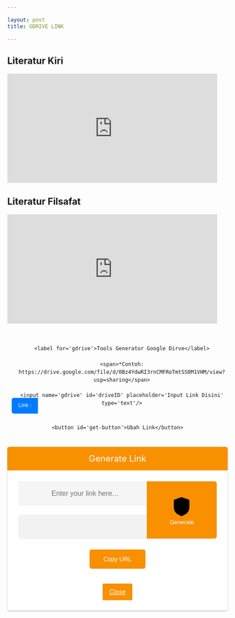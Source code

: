 ```yaml
---

layout: post 
title: GDRIVE LINK

---
```

<h2>Literatur Kiri</h2>
<iframe src="https://drive.google.com/embeddedfolderview?id=1XKmQiaTpiqQ45Ur-2BLQNEh9GoGUHdFV#list" width="480" height="250" frameborder="0"></iframe>
<h2>Literatur Filsafat</h2>
<iframe src="https://drive.google.com/embeddedfolderview?id=11z7rEKCGGmcHbqw2Zv-VlpHrhEnsH5_U#list" width="480" height="250" frameborder="0"></iframe>
<style>

  /* CSS Safelink ubah warna cari kode #f89000 */

.wcSafeShow{position:relative;width:35px;height:35px;display:flex;margin:auto} /* atur margin untuk mengubah posisi icon */

.safeWrap{position:fixed;top:0;left:0;bottom:0;right:0;background:rgba(0,0,0,.5);z-index:999999;-webkit-backdrop-filter:blur(6px);backdrop-filter:blur(6px)}.panel-primary{background:#fff;text-align:center;display:block;overflow:hidden;width:100%;max-width:100%;padding:0 0 25px 0;border-radius:5px;box-shadow:0 1px 3px rgba(0,0,0,0.12),0 1px 2px rgba(0,0,0,0.24)}.panel-body{position:relative;margin:0 25px}.panel-heading h2{background:#f89000;color:#fff;margin:0 auto 25px auto;font-weight:400;padding:15px;font-size:20px}.panel-body input{height:56px;background:rgba(0,0,0,0.04);width:100%;padding:15px;border-radius:5px;border:1px solid transparent;font-size:16px;color:#000;outline:none;text-indent:60px;transition:all .3s}.panel-body input:focus{background:#fff;color:#000;border-color:#f89000;outline:none;box-shadow:0 0 5px rgba(0,0,0,0.1)}.panel-body .input-group-btn{position:absolute;top:0;right:0}.panel-body button{border-radius:0 5px 5px 0;background:#f89000;color:#fff;border:0;padding:17px 52px;font-weight:500;outline:none;transition:all .3s}.panel-body button:hover,.panel-body button:focus{background:#f89000;outline:none}#generatelink{margin:20px auto 0 auto}#generatelink button{background:#f89000;border-radius:5px;font-size:14px;padding:14px 32px}#generatelink button:hover,#generatelink button:focus{background:#f89000;border-radius:5px;font-size:14px}#generatelink input{background:rgba(0,0,0,0.05);text-indent:0}#generatelink input:hover,#generatelink input:focus{background:#f89000;border-color:transparent;box-shadow:none}#generateloading{margin:20px auto 0 auto;font-size:20px;color:#f89000;font-weight:normal}

.panel-body:before{content:'\279C';background:rgba(0,0,0,0.05);position:absolute;left:0;top:0;color:#888;padding:17px 20px;border-radius:5px 0 0 5px;border-right:1px solid transparent;transition:all .6s}.panel-body:focus-within:before{content:'\279C';background:#f89000;color:#fff}.bt-success{display:inline-flex;align-items:center;margin:15px 15px;padding:10px 20px;outline:0;border:0;border-radius:2px;color:#fefefe;background-color:#f89000;font-size:14px;white-space:nowrap;overflow:hidden;max-width:100%;line-height:2em}.bt-success:hover{color:#f89000;background-color:transparent;border:1px solid #f89000}.hidden,.bt-success.hidden{display:none}.wcSafeClose{display:inline-flex;align-items:center;margin:15px auto -15px;padding:5px 15px;outline:0;border:0;border-radius:2px;color:#fefefe;background-color:#f89000;font-size:14px;white-space:nowrap;overflow:hidden;max-width:100%;line-height:2em}.copytoclipboard{margin:10px auto 5px}

#timer{margin:0 auto 20px auto;width:80px;text-align:center}.pietimer{position:relative;font-size:200px;width:1em;height:1em}.pietimer > .percent{position:absolute;top:25px;left:12px;width:3.33em;font-size:18px;text-align:center;display:none}.pietimer > .slice{position:absolute;width:1em;height:1em;clip:rect(0px,1em,1em,0.5em)}.pietimer >.slice.gt50{clip:rect(auto,auto,auto,auto)}.pietimer > .slice > .pie{border:0.06em solid #c0c0c0;position:absolute;width:1em;height:1em;clip:rect(0em,0.5em,1em,0em);border-radius:0.5em}.pietimer > .slice > .pie.fill{-moz-transform:rotate(180deg)!important;-webkit-transform:rotate(180deg)!important;-o-transform:rotate(180deg)!important;transform:rotate(180deg)!important}.pietimer.fill > .percent{display:none}.pietimer.fill > .slice > .pie{border:transparent;background-color:#c0c0c0;width:1em;height:1em}

.wcSafeShow svg{fill:none!important;stroke:#48525c;stroke-linecap:round;stroke-linejoin:round;stroke-width:1;width:22px;height:22px}

#generateloading svg{width:22px;height:22px;fill:#f89000}

.btn-primary svg,.darkMode .btn-primary svg{fill:none;stroke:#fff;stroke-width:1.5;width:22px;height:22px;vertical-align:-5px;margin-right:10px}

@media screen and (max-width:768px){.panel-body .input-group-btn{display:block;position:relative;overflow:hidden;margin:20px auto 0 auto}.panel-body button{border-radius:5px;width:100%}}

@media screen and (max-width:480px){.panel-primary{margin-top:30%}}

  

/* CSS darkmode sesuaikan classnya jika berbeda atau hapus bagian ini */

.darkMode .panel-primary{background:#2d2d30;color:#fefefe}

.darkMode .panel-body input,.darkMode .panel-body input:focus{background:#2d2d30;color:#fefefe}

.darkMode .wcSafeClose{color:#fefefe}

  </style>
<div class='generator-gdrive'>

  <div class='form-gdrive input'>

    <label for='gdrive'>Tools Generator Google Dirve</label>

    <span>*Contoh: https://drive.google.com/file/d/0Bz4YdwRI3rnCMFRoTmtSS0M1VHM/view?usp=sharing</span>

    <input name='gdrive' id='driveID' placeholder='Input Link Disini' type='text'/>

  </div>

  <div class='tombol-get'>

    <button id='get-button'>Ubah Link</button>

  </div>

  <div class='form-gdrive output'>

    <label for='gdrive'>Result</label>

    <input name='gdrive' id='output' placeholder='Input Link Disini' type='text' readonly='readonly'/>

  </div>

  <div class='tombol-copy-reset'>

    <div id='text-keterangan'></div>

    <button id='copy'>Copy Link</button>

    <button id='download'>Download</button>

    <button id='reset'>Reset</button>
    
    <button id='copyandreset'>Copy and Reset</button>

  </div>

</div>

<div class='panel-primary'>

<div class='panel-heading'>

<h2>Generate Link</h2>

</div>

<div class='panel-body'>

<input autocomplete='off' id='generateurl' oninvalid='this.setCustomValidity(&apos;Please Enter valid link&apos;)' placeholder='Enter your link here...' required='required' type='url'/>

<span class='input-group-btn'>

<button class='btn-primary' id='btngenerate' oninvalid='this.setCustomValidity(&apos;Please Enter valid link&apos;)' required='required' type='button'>

<svg viewBox='0 0 24 24' xmlns='http://www.w3.org/2000/svg'><path d='M18.865 5.1238C19.302 5.2768 19.594 5.6888 19.594 6.1518V12.9248C19.594 14.8178 18.906 16.6248 17.691 18.0248C17.08 18.7298 16.307 19.2788 15.486 19.7228L11.928 21.6448L8.364 19.7218C7.542 19.2778 6.768 18.7298 6.156 18.0238C4.94 16.6238 4.25 14.8158 4.25 12.9208V6.1518C4.25 5.6888 4.542 5.2768 4.979 5.1238L11.561 2.8108C11.795 2.7288 12.05 2.7288 12.283 2.8108L18.865 5.1238Z'/><path class='svg-c' d='M9.32251 11.9177L11.2145 13.8107L15.1125 9.91269'/></svg>Generate</button></span>

<div class='hidden' id='generateloading'>

<svg viewBox='0 0 50 50' x='0px' y='0px'><path d='M25.251,6.461c-10.318,0-18.683,8.365-18.683,18.683h4.068c0-8.071,6.543-14.615,14.615-14.615V6.461z'><animateTransform attributeName='transform' attributeType='xml' dur='0.6s' from='0 25 25' repeatCount='indefinite' to='360 25 25' type='rotate'/></path></svg></div>

<div class='' id='generatelink'>

<input id='resulturl' onclick='this.focus();this.select()' readonly='readonly' type='text'/>

<button class='copytoclipboard' data-clipboard-action='copy' data-clipboard-target='#resulturl' id='copytoclipboard'>Copy URL</button></div></div>

<a class='wcSafeClose' href='javascript:void'>Close</a>

</div>
<script>

//<![CDATA[

/* Pengaturan safeLink */

var setTimer = 10; //waktu detik

var setColor = '#f89000'; //warna loading timer

var setText = 'Harap Tunggu...'; //pesan pada tombol

var setCopyUrl = 'Salin URL'; // generator salin

var setCopied = 'URL Tersalin'; //generator tersalin

// global script version 1.1 open source code
//safelink blogger di bagikan gratis oleh https://blog.choipanwendy.com versi 1.1
$(".wcSafeShow").click(function(){$(".safeWrap").fadeIn()}),$(".wcSafeClose").click(function(){$(".safeWrap").fadeOut(),$("#generatelink").addClass("hidden"),$("#generateurl").val("")});$(document).ready(function(){$("#btngenerate").on("click",function(){var e=$("#generateurl").val(),r=$("#generatelink"),a=$("#generateloading"),n=$("#resulturl");if(""==e)return $("#generateurl").focus(),!1;$("#copytoclipboard").html(setCopyUrl),a.removeClass("hidden"),r.addClass("hidden"),$.ajax({url:"https://link.sophiainstitute.id/feeds/posts/summary/-/Pendidikan?alt=json-in-script",type:"get",dataType:"jsonp",success:function(t){var o="",l=t.feed.entry,s=new Array;if(void 0!==l){for(var i=0;i<l.length;i++){for(var d=0;d<l[i].link.length;d++)if("alternate"==l[i].link[d].rel){o=l[i].link[d].href;break}s[i]=o;var c=Math.random()*s.length;c=parseInt(c)}resultgenerate=s[c]+"#?o="+aesCrypto.encrypt(convertstr(e),convertstr("root")),a.addClass("hidden"),r.removeClass("hidden"),n.val(resultgenerate)}else n.val("No result!")},error:function(){n.val("Error loading feed!")}})}),new ClipboardJS(".copytoclipboard").on("success",function(e){$("#copytoclipboard").html(setCopied)})}); function convertstr(t){return t.replace(/^\s+/,"").replace(/\s+$/,"")}!function(t){var e={init:function(e){var r={timer:null,timerSeconds:10,callback:function(){},timerCurrent:0,showPercentage:!1,fill:!1,color:"#CCC"};return r=t.extend(r,e),this.each(function(){var e=t(this);e.data("pietimer")||(e.addClass("pietimer"),e.css({fontSize:e.width()}),e.data("pietimer",r),r.showPercentage&&e.find(".percent").show(),r.fill&&e.addClass("fill"),e.pietimer("start"))})},stopWatch:function(){var e=t(this).data("pietimer");if(e){var r=(e.timerFinish-(new Date).getTime())/1e3;if(r<=0)clearInterval(e.timer),t(this).pietimer("drawTimer",100),e.callback();else{var n=100-r/e.timerSeconds*100;t(this).pietimer("drawTimer",n)}}},drawTimer:function(e){$this=t(this);var r=$this.data("pietimer");if(r){$this.html('<div class="percent"></div><div class="slice'+(e>50?' gt50"':'"')+'><div class="pie"></div>'+(e>50?'<div class="pie fill"></div>':"")+"</div>");var n=3.6*e;$this.find(".slice .pie").css({"-moz-transform":"rotate("+n+"deg)","-webkit-transform":"rotate("+n+"deg)","-o-transform":"rotate("+n+"deg)",transform:"rotate("+n+"deg)"}),$this.find(".percent").html(Math.round(e)+"%"),r.showPercentage&&$this.find(".percent").show(),$this.hasClass("fill")?$this.find(".slice .pie").css({backgroundColor:r.color}):$this.find(".slice .pie").css({borderColor:r.color})}},start:function(){var e=t(this).data("pietimer");e&&(e.timerFinish=(new Date).getTime()+1e3*e.timerSeconds,t(this).pietimer("drawTimer",0),e.timer=setInterval("$this.pietimer('stopWatch')",50))},reset:function(){var e=t(this).data("pietimer");e&&(clearInterval(e.timer),t(this).pietimer("drawTimer",0))}};t.fn.pietimer=function(r){return e[r]?e[r].apply(this,Array.prototype.slice.call(arguments,1)):"object"!=typeof r&&r?void t.error("Method "+r+" does not exist on jQuery.pietimer"):e.init.apply(this,arguments)}}(jQuery),function(t,e){"object"==typeof exports&&"object"==typeof module?module.exports=e():"function"==typeof define&&define.amd?define([],e):"object"==typeof exports?exports.ClipboardJS=e():t.ClipboardJS=e()}(this,function(){return function(t){var e={};function r(n){if(e[n])return e[n].exports;var i=e[n]={i:n,l:!1,exports:{}};return t[n].call(i.exports,i,i.exports,r),i.l=!0,i.exports}return r.m=t,r.c=e,r.d=function(t,e,n){r.o(t,e)||Object.defineProperty(t,e,{enumerable:!0,get:n})},r.r=function(t){"undefined"!=typeof Symbol&&Symbol.toStringTag&&Object.defineProperty(t,Symbol.toStringTag,{value:"Module"}),Object.defineProperty(t,"__esModule",{value:!0})},r.t=function(t,e){if(1&e&&(t=r(t)),8&e)return t;if(4&e&&"object"==typeof t&&t&&t.__esModule)return t;var n=Object.create(null);if(r.r(n),Object.defineProperty(n,"default",{enumerable:!0,value:t}),2&e&&"string"!=typeof t)for(var i in t)r.d(n,i,function(e){return t[e]}.bind(null,i));return n},r.n=function(t){var e=t&&t.__esModule?function(){return t.default}:function(){return t};return r.d(e,"a",e),e},r.o=function(t,e){return Object.prototype.hasOwnProperty.call(t,e)},r.p="",r(r.s=0)}([function(t,e,r){"use strict";var n="function"==typeof Symbol&&"symbol"==typeof Symbol.iterator?function(t){return typeof t}:function(t){return t&&"function"==typeof Symbol&&t.constructor===Symbol&&t!==Symbol.prototype?"symbol":typeof t},i=function(){function t(t,e){for(var r=0;r<e.length;r++){var n=e[r];n.enumerable=n.enumerable||!1,n.configurable=!0,"value"in n&&(n.writable=!0),Object.defineProperty(t,n.key,n)}}return function(e,r,n){return r&&t(e.prototype,r),n&&t(e,n),e}}(),o=s(r(1)),a=s(r(3)),c=s(r(4));function s(t){return t&&t.__esModule?t:{default:t}}var l=function(t){function e(t,r){!function(t,r){if(!(t instanceof e))throw new TypeError("Cannot call a class as a function")}(this);var n=function(t,e){if(!t)throw new ReferenceError("this hasn't been initialised - super() hasn't been called");return!e||"object"!=typeof e&&"function"!=typeof e?t:e}(this,(e.__proto__||Object.getPrototypeOf(e)).call(this));return n.resolveOptions(r),n.listenClick(t),n}return function(t,e){if("function"!=typeof e&&null!==e)throw new TypeError("Super expression must either be null or a function, not "+typeof e);t.prototype=Object.create(e&&e.prototype,{constructor:{value:t,enumerable:!1,writable:!0,configurable:!0}}),e&&(Object.setPrototypeOf?Object.setPrototypeOf(t,e):t.__proto__=e)}(e,a.default),i(e,[{key:"resolveOptions",value:function(){var t=0<arguments.length&&void 0!==arguments[0]?arguments[0]:{};this.action="function"==typeof t.action?t.action:this.defaultAction,this.target="function"==typeof t.target?t.target:this.defaultTarget,this.text="function"==typeof t.text?t.text:this.defaultText,this.container="object"===n(t.container)?t.container:document.body}},{key:"listenClick",value:function(t){var e=this;this.listener=(0,c.default)(t,"click",function(t){return e.onClick(t)})}},{key:"onClick",value:function(t){var e=t.delegateTarget||t.currentTarget;this.clipboardAction&&(this.clipboardAction=null),this.clipboardAction=new o.default({action:this.action(e),target:this.target(e),text:this.text(e),container:this.container,trigger:e,emitter:this})}},{key:"defaultAction",value:function(t){return u("action",t)}},{key:"defaultTarget",value:function(t){var e=u("target",t);if(e)return document.querySelector(e)}},{key:"defaultText",value:function(t){return u("text",t)}},{key:"destroy",value:function(){this.listener.destroy(),this.clipboardAction&&(this.clipboardAction.destroy(),this.clipboardAction=null)}}],[{key:"isSupported",value:function(){var t=0<arguments.length&&void 0!==arguments[0]?arguments[0]:["copy","cut"],e="string"==typeof t?[t]:t,r=!!document.queryCommandSupported;return e.forEach(function(t){r=r&&!!document.queryCommandSupported(t)}),r}}]),e}();function u(t,e){var r="data-clipboard-"+t;if(e.hasAttribute(r))return e.getAttribute(r)}t.exports=l},function(t,e,r){"use strict";var n,i="function"==typeof Symbol&&"symbol"==typeof Symbol.iterator?function(t){return typeof t}:function(t){return t&&"function"==typeof Symbol&&t.constructor===Symbol&&t!==Symbol.prototype?"symbol":typeof t},o=function(){function t(t,e){for(var r=0;r<e.length;r++){var n=e[r];n.enumerable=n.enumerable||!1,n.configurable=!0,"value"in n&&(n.writable=!0),Object.defineProperty(t,n.key,n)}}return function(e,r,n){return r&&t(e.prototype,r),n&&t(e,n),e}}(),a=(n=r(2))&&n.__esModule?n:{default:n},c=function(){function t(e){!function(t,e){if(!(t instanceof e))throw new TypeError("Cannot call a class as a function")}(this,t),this.resolveOptions(e),this.initSelection()}return o(t,[{key:"resolveOptions",value:function(){var t=0<arguments.length&&void 0!==arguments[0]?arguments[0]:{};this.action=t.action,this.container=t.container,this.emitter=t.emitter,this.target=t.target,this.text=t.text,this.trigger=t.trigger,this.selectedText=""}},{key:"initSelection",value:function(){this.text?this.selectFake():this.target&&this.selectTarget()}},{key:"selectFake",value:function(){var t=this,e="rtl"==document.documentElement.getAttribute("dir");this.removeFake(),this.fakeHandlerCallback=function(){return t.removeFake()},this.fakeHandler=this.container.addEventListener("click",this.fakeHandlerCallback)||!0,this.fakeElem=document.createElement("textarea"),this.fakeElem.style.fontSize="12pt",this.fakeElem.style.border="0",this.fakeElem.style.padding="0",this.fakeElem.style.margin="0",this.fakeElem.style.position="absolute",this.fakeElem.style[e?"right":"left"]="-9999px";var r=window.pageYOffset||document.documentElement.scrollTop;this.fakeElem.style.top=r+"px",this.fakeElem.setAttribute("readonly",""),this.fakeElem.value=this.text,this.container.appendChild(this.fakeElem),this.selectedText=(0,a.default)(this.fakeElem),this.copyText()}},{key:"removeFake",value:function(){this.fakeHandler&&(this.container.removeEventListener("click",this.fakeHandlerCallback),this.fakeHandler=null,this.fakeHandlerCallback=null),this.fakeElem&&(this.container.removeChild(this.fakeElem),this.fakeElem=null)}},{key:"selectTarget",value:function(){this.selectedText=(0,a.default)(this.target),this.copyText()}},{key:"copyText",value:function(){var t=void 0;try{t=document.execCommand(this.action)}catch(e){t=!1}this.handleResult(t)}},{key:"handleResult",value:function(t){this.emitter.emit(t?"success":"error",{action:this.action,text:this.selectedText,trigger:this.trigger,clearSelection:this.clearSelection.bind(this)})}},{key:"clearSelection",value:function(){this.trigger&&this.trigger.focus(),window.getSelection().removeAllRanges()}},{key:"destroy",value:function(){this.removeFake()}},{key:"action",set:function(){var t=0<arguments.length&&void 0!==arguments[0]?arguments[0]:"copy";if(this._action=t,"copy"!==this._action&&"cut"!==this._action)throw new Error('Invalid "action" value, use either "copy" or "cut"')},get:function(){return this._action}},{key:"target",set:function(t){if(void 0!==t){if(!t||"object"!==(void 0===t?"undefined":i(t))||1!==t.nodeType)throw new Error('Invalid "target" value, use a valid Element');if("copy"===this.action&&t.hasAttribute("disabled"))throw new Error('Invalid "target" attribute. Please use "readonly" instead of "disabled" attribute');if("cut"===this.action&&(t.hasAttribute("readonly")||t.hasAttribute("disabled")))throw new Error('Invalid "target" attribute. You can\'t cut text from elements with "readonly" or "disabled" attributes');this._target=t}},get:function(){return this._target}}]),t}();t.exports=c},function(t,e){t.exports=function(t){var e;if("SELECT"===t.nodeName)t.focus(),e=t.value;else if("INPUT"===t.nodeName||"TEXTAREA"===t.nodeName){var r=t.hasAttribute("readonly");r||t.setAttribute("readonly",""),t.select(),t.setSelectionRange(0,t.value.length),r||t.removeAttribute("readonly"),e=t.value}else{t.hasAttribute("contenteditable")&&t.focus();var n=window.getSelection(),i=document.createRange();i.selectNodeContents(t),n.removeAllRanges(),n.addRange(i),e=n.toString()}return e}},function(t,e){function r(){}r.prototype={on:function(t,e,r){var n=this.e||(this.e={});return(n[t]||(n[t]=[])).push({fn:e,ctx:r}),this},once:function(t,e,r){var n=this;function i(){n.off(t,i),e.apply(r,arguments)}return i._=e,this.on(t,i,r)},emit:function(t){for(var e=[].slice.call(arguments,1),r=((this.e||(this.e={}))[t]||[]).slice(),n=0,i=r.length;n<i;n++)r[n].fn.apply(r[n].ctx,e);return this},off:function(t,e){var r=this.e||(this.e={}),n=r[t],i=[];if(n&&e)for(var o=0,a=n.length;o<a;o++)n[o].fn!==e&&n[o].fn._!==e&&i.push(n[o]);return i.length?r[t]=i:delete r[t],this}},t.exports=r},function(t,e,r){var n=r(5),i=r(6);t.exports=function(t,e,r){if(!t&&!e&&!r)throw new Error("Missing required arguments");if(!n.string(e))throw new TypeError("Second argument must be a String");if(!n.fn(r))throw new TypeError("Third argument must be a Function");if(n.node(t))return h=e,d=r,(f=t).addEventListener(h,d),{destroy:function(){f.removeEventListener(h,d)}};if(n.nodeList(t))return s=t,l=e,u=r,Array.prototype.forEach.call(s,function(t){t.addEventListener(l,u)}),{destroy:function(){Array.prototype.forEach.call(s,function(t){t.removeEventListener(l,u)})}};if(n.string(t))return o=t,a=e,c=r,i(document.body,o,a,c);throw new TypeError("First argument must be a String, HTMLElement, HTMLCollection, or NodeList");var o,a,c,s,l,u,f,h,d}},function(t,e){e.node=function(t){return void 0!==t&&t instanceof HTMLElement&&1===t.nodeType},e.nodeList=function(t){var r=Object.prototype.toString.call(t);return void 0!==t&&("[object NodeList]"===r||"[object HTMLCollection]"===r)&&"length"in t&&(0===t.length||e.node(t[0]))},e.string=function(t){return"string"==typeof t||t instanceof String},e.fn=function(t){return"[object Function]"===Object.prototype.toString.call(t)}},function(t,e,r){var n=r(7);function i(t,e,r,i,o){var a=function(t,e,r,i){return function(r){r.delegateTarget=n(r.target,e),r.delegateTarget&&i.call(t,r)}}.apply(this,arguments);return t.addEventListener(r,a,o),{destroy:function(){t.removeEventListener(r,a,o)}}}t.exports=function(t,e,r,n,o){return"function"==typeof t.addEventListener?i.apply(null,arguments):"function"==typeof r?i.bind(null,document).apply(null,arguments):("string"==typeof t&&(t=document.querySelectorAll(t)),Array.prototype.map.call(t,function(t){return i(t,e,r,n,o)}))}},function(t,e){if("undefined"!=typeof Element&&!Element.prototype.matches){var r=Element.prototype;r.matches=r.matchesSelector||r.mozMatchesSelector||r.msMatchesSelector||r.oMatchesSelector||r.webkitMatchesSelector}t.exports=function(t,e){for(;t&&9!==t.nodeType;){if("function"==typeof t.matches&&t.matches(e))return t;t=t.parentNode}}}])});var CryptoJS=CryptoJS||function(t,e){var r={},n=r.lib={},i=n.Base=function(){function t(){}return{extend:function(e){t.prototype=this;var r=new t;return e&&r.mixIn(e),r.hasOwnProperty("init")||(r.init=function(){r.$super.init.apply(this,arguments)}),r.init.prototype=r,r.$super=this,r},create:function(){var t=this.extend();return t.init.apply(t,arguments),t},init:function(){},mixIn:function(t){for(var e in t)t.hasOwnProperty(e)&&(this[e]=t[e]);t.hasOwnProperty("toString")&&(this.toString=t.toString)},clone:function(){return this.init.prototype.extend(this)}}}(),o=n.WordArray=i.extend({init:function(t,e){t=this.words=t||[],this.sigBytes=null!=e?e:4*t.length},toString:function(t){return(t||c).stringify(this)},concat:function(t){var e=this.words,r=t.words,n=this.sigBytes,i=t.sigBytes;if(this.clamp(),n%4)for(var o=0;i>o;o++){var a=r[o>>>2]>>>24-o%4*8&255;e[n+o>>>2]|=a<<24-(n+o)%4*8}else if(r.length>65535)for(o=0;i>o;o+=4)e[n+o>>>2]=r[o>>>2];else e.push.apply(e,r);return this.sigBytes+=i,this},clamp:function(){var e=this.words,r=this.sigBytes;e[r>>>2]&=4294967295<<32-r%4*8,e.length=t.ceil(r/4)},clone:function(){var t=i.clone.call(this);return t.words=this.words.slice(0),t},random:function(e){for(var r=[],n=0;e>n;n+=4)r.push(4294967296*t.random()|0);return new o.init(r,e)}}),a=r.enc={},c=a.Hex={stringify:function(t){for(var e=t.words,r=t.sigBytes,n=[],i=0;r>i;i++){var o=e[i>>>2]>>>24-i%4*8&255;n.push((o>>>4).toString(16)),n.push((15&o).toString(16))}return n.join("")},parse:function(t){for(var e=t.length,r=[],n=0;e>n;n+=2)r[n>>>3]|=parseInt(t.substr(n,2),16)<<24-n%8*4;return new o.init(r,e/2)}},s=a.Latin1={stringify:function(t){for(var e=t.words,r=t.sigBytes,n=[],i=0;r>i;i++){var o=e[i>>>2]>>>24-i%4*8&255;n.push(String.fromCharCode(o))}return n.join("")},parse:function(t){for(var e=t.length,r=[],n=0;e>n;n++)r[n>>>2]|=(255&t.charCodeAt(n))<<24-n%4*8;return new o.init(r,e)}},l=a.Utf8={stringify:function(t){try{return decodeURIComponent(escape(s.stringify(t)))}catch(t){throw new Error("Malformed UTF-8 data")}},parse:function(t){return s.parse(unescape(encodeURIComponent(t)))}},u=n.BufferedBlockAlgorithm=i.extend({reset:function(){this._data=new o.init,this._nDataBytes=0},_append:function(t){"string"==typeof t&&(t=l.parse(t)),this._data.concat(t),this._nDataBytes+=t.sigBytes},_process:function(e){var r=this._data,n=r.words,i=r.sigBytes,a=this.blockSize,c=i/(4*a),s=(c=e?t.ceil(c):t.max((0|c)-this._minBufferSize,0))*a,l=t.min(4*s,i);if(s){for(var u=0;s>u;u+=a)this._doProcessBlock(n,u);var f=n.splice(0,s);r.sigBytes-=l}return new o.init(f,l)},clone:function(){var t=i.clone.call(this);return t._data=this._data.clone(),t},_minBufferSize:0}),f=(n.Hasher=u.extend({cfg:i.extend(),init:function(t){this.cfg=this.cfg.extend(t),this.reset()},reset:function(){u.reset.call(this),this._doReset()},update:function(t){return this._append(t),this._process(),this},finalize:function(t){return t&&this._append(t),this._doFinalize()},blockSize:16,_createHelper:function(t){return function(e,r){return new t.init(r).finalize(e)}},_createHmacHelper:function(t){return function(e,r){return new f.HMAC.init(t,r).finalize(e)}}}),r.algo={});return r}(Math);!function(){var t=CryptoJS,e=t.lib.WordArray;t.enc.Base64={stringify:function(t){var e=t.words,r=t.sigBytes,n=this._map;t.clamp();for(var i=[],o=0;r>o;o+=3)for(var a=(e[o>>>2]>>>24-o%4*8&255)<<16|(e[o+1>>>2]>>>24-(o+1)%4*8&255)<<8|e[o+2>>>2]>>>24-(o+2)%4*8&255,c=0;4>c&&r>o+.75*c;c++)i.push(n.charAt(a>>>6*(3-c)&63));var s=n.charAt(64);if(s)for(;i.length%4;)i.push(s);return i.join("")},parse:function(t){var r=t.length,n=this._map,i=n.charAt(64);if(i){var o=t.indexOf(i);-1!=o&&(r=o)}for(var a=[],c=0,s=0;r>s;s++)if(s%4){var l=n.indexOf(t.charAt(s-1))<<s%4*2,u=n.indexOf(t.charAt(s))>>>6-s%4*2;a[c>>>2]|=(l|u)<<24-c%4*8,c++}return e.create(a,c)},_map:"ABCDEFGHIJKLMNOPQRSTUVWXYZabcdefghijklmnopqrstuvwxyz0123456789+/="}}(),function(t){function e(t,e,r,n,i,o,a){var c=t+(e&r|~e&n)+i+a;return(c<<o|c>>>32-o)+e}function r(t,e,r,n,i,o,a){var c=t+(e&n|r&~n)+i+a;return(c<<o|c>>>32-o)+e}function n(t,e,r,n,i,o,a){var c=t+(e^r^n)+i+a;return(c<<o|c>>>32-o)+e}function i(t,e,r,n,i,o,a){var c=t+(r^(e|~n))+i+a;return(c<<o|c>>>32-o)+e}var o=CryptoJS,a=o.lib,c=a.WordArray,s=a.Hasher,l=o.algo,u=[];!function(){for(var e=0;64>e;e++)u[e]=4294967296*t.abs(t.sin(e+1))|0}();var f=l.MD5=s.extend({_doReset:function(){this._hash=new c.init([1732584193,4023233417,2562383102,271733878])},_doProcessBlock:function(t,o){for(var a=0;16>a;a++){var c=o+a,s=t[c];t[c]=16711935&(s<<8|s>>>24)|4278255360&(s<<24|s>>>8)}var l=this._hash.words,f=t[o+0],h=t[o+1],d=t[o+2],p=t[o+3],y=t[o+4],v=t[o+5],m=t[o+6],g=t[o+7],k=t[o+8],b=t[o+9],_=t[o+10],S=t[o+11],x=t[o+12],w=t[o+13],E=t[o+14],C=t[o+15],B=l[0],T=l[1],A=l[2],O=l[3];B=e(B,T,A,O,f,7,u[0]),O=e(O,B,T,A,h,12,u[1]),A=e(A,O,B,T,d,17,u[2]),T=e(T,A,O,B,p,22,u[3]),B=e(B,T,A,O,y,7,u[4]),O=e(O,B,T,A,v,12,u[5]),A=e(A,O,B,T,m,17,u[6]),T=e(T,A,O,B,g,22,u[7]),B=e(B,T,A,O,k,7,u[8]),O=e(O,B,T,A,b,12,u[9]),A=e(A,O,B,T,_,17,u[10]),T=e(T,A,O,B,S,22,u[11]),B=e(B,T,A,O,x,7,u[12]),O=e(O,B,T,A,w,12,u[13]),A=e(A,O,B,T,E,17,u[14]),B=r(B,T=e(T,A,O,B,C,22,u[15]),A,O,h,5,u[16]),O=r(O,B,T,A,m,9,u[17]),A=r(A,O,B,T,S,14,u[18]),T=r(T,A,O,B,f,20,u[19]),B=r(B,T,A,O,v,5,u[20]),O=r(O,B,T,A,_,9,u[21]),A=r(A,O,B,T,C,14,u[22]),T=r(T,A,O,B,y,20,u[23]),B=r(B,T,A,O,b,5,u[24]),O=r(O,B,T,A,E,9,u[25]),A=r(A,O,B,T,p,14,u[26]),T=r(T,A,O,B,k,20,u[27]),B=r(B,T,A,O,w,5,u[28]),O=r(O,B,T,A,d,9,u[29]),A=r(A,O,B,T,g,14,u[30]),B=n(B,T=r(T,A,O,B,x,20,u[31]),A,O,v,4,u[32]),O=n(O,B,T,A,k,11,u[33]),A=n(A,O,B,T,S,16,u[34]),T=n(T,A,O,B,E,23,u[35]),B=n(B,T,A,O,h,4,u[36]),O=n(O,B,T,A,y,11,u[37]),A=n(A,O,B,T,g,16,u[38]),T=n(T,A,O,B,_,23,u[39]),B=n(B,T,A,O,w,4,u[40]),O=n(O,B,T,A,f,11,u[41]),A=n(A,O,B,T,p,16,u[42]),T=n(T,A,O,B,m,23,u[43]),B=n(B,T,A,O,b,4,u[44]),O=n(O,B,T,A,x,11,u[45]),A=n(A,O,B,T,C,16,u[46]),B=i(B,T=n(T,A,O,B,d,23,u[47]),A,O,f,6,u[48]),O=i(O,B,T,A,g,10,u[49]),A=i(A,O,B,T,E,15,u[50]),T=i(T,A,O,B,v,21,u[51]),B=i(B,T,A,O,x,6,u[52]),O=i(O,B,T,A,p,10,u[53]),A=i(A,O,B,T,_,15,u[54]),T=i(T,A,O,B,h,21,u[55]),B=i(B,T,A,O,k,6,u[56]),O=i(O,B,T,A,C,10,u[57]),A=i(A,O,B,T,m,15,u[58]),T=i(T,A,O,B,w,21,u[59]),B=i(B,T,A,O,y,6,u[60]),O=i(O,B,T,A,S,10,u[61]),A=i(A,O,B,T,d,15,u[62]),T=i(T,A,O,B,b,21,u[63]),l[0]=l[0]+B|0,l[1]=l[1]+T|0,l[2]=l[2]+A|0,l[3]=l[3]+O|0},_doFinalize:function(){var e=this._data,r=e.words,n=8*this._nDataBytes,i=8*e.sigBytes;r[i>>>5]|=128<<24-i%32;var o=t.floor(n/4294967296),a=n;r[15+(i+64>>>9<<4)]=16711935&(o<<8|o>>>24)|4278255360&(o<<24|o>>>8),r[14+(i+64>>>9<<4)]=16711935&(a<<8|a>>>24)|4278255360&(a<<24|a>>>8),e.sigBytes=4*(r.length+1),this._process();for(var c=this._hash,s=c.words,l=0;4>l;l++){var u=s[l];s[l]=16711935&(u<<8|u>>>24)|4278255360&(u<<24|u>>>8)}return c},clone:function(){var t=s.clone.call(this);return t._hash=this._hash.clone(),t}});o.MD5=s._createHelper(f),o.HmacMD5=s._createHmacHelper(f)}(Math),function(){var t=CryptoJS,e=t.lib,r=e.Base,n=e.WordArray,i=t.algo,o=i.MD5,a=i.EvpKDF=r.extend({cfg:r.extend({keySize:4,hasher:o,iterations:1}),init:function(t){this.cfg=this.cfg.extend(t)},compute:function(t,e){for(var r=this.cfg,i=r.hasher.create(),o=n.create(),a=o.words,c=r.keySize,s=r.iterations;a.length<c;){l&&i.update(l);var l=i.update(t).finalize(e);i.reset();for(var u=1;s>u;u++)l=i.finalize(l),i.reset();o.concat(l)}return o.sigBytes=4*c,o}});t.EvpKDF=function(t,e,r){return a.create(r).compute(t,e)}}(),CryptoJS.lib.Cipher||function(t){var e=CryptoJS,r=e.lib,n=r.Base,i=r.WordArray,o=r.BufferedBlockAlgorithm,a=e.enc,c=(a.Utf8,a.Base64),s=e.algo.EvpKDF,l=r.Cipher=o.extend({cfg:n.extend(),createEncryptor:function(t,e){return this.create(this._ENC_XFORM_MODE,t,e)},createDecryptor:function(t,e){return this.create(this._DEC_XFORM_MODE,t,e)},init:function(t,e,r){this.cfg=this.cfg.extend(r),this._xformMode=t,this._key=e,this.reset()},reset:function(){o.reset.call(this),this._doReset()},process:function(t){return this._append(t),this._process()},finalize:function(t){return t&&this._append(t),this._doFinalize()},keySize:4,ivSize:4,_ENC_XFORM_MODE:1,_DEC_XFORM_MODE:2,_createHelper:function(){function t(t){return"string"==typeof t?g:v}return function(e){return{encrypt:function(r,n,i){return t(n).encrypt(e,r,n,i)},decrypt:function(r,n,i){return t(n).decrypt(e,r,n,i)}}}}()}),u=(r.StreamCipher=l.extend({_doFinalize:function(){return this._process(!0)},blockSize:1}),e.mode={}),f=r.BlockCipherMode=n.extend({createEncryptor:function(t,e){return this.Encryptor.create(t,e)},createDecryptor:function(t,e){return this.Decryptor.create(t,e)},init:function(t,e){this._cipher=t,this._iv=e}}),h=u.CBC=function(){function e(e,r,n){var i=this._iv;if(i){var o=i;this._iv=t}else o=this._prevBlock;for(var a=0;n>a;a++)e[r+a]^=o[a]}var r=f.extend();return r.Encryptor=r.extend({processBlock:function(t,r){var n=this._cipher,i=n.blockSize;e.call(this,t,r,i),n.encryptBlock(t,r),this._prevBlock=t.slice(r,r+i)}}),r.Decryptor=r.extend({processBlock:function(t,r){var n=this._cipher,i=n.blockSize,o=t.slice(r,r+i);n.decryptBlock(t,r),e.call(this,t,r,i),this._prevBlock=o}}),r}(),d=(e.pad={}).Pkcs7={pad:function(t,e){for(var r=4*e,n=r-t.sigBytes%r,o=n<<24|n<<16|n<<8|n,a=[],c=0;n>c;c+=4)a.push(o);var s=i.create(a,n);t.concat(s)},unpad:function(t){var e=255&t.words[t.sigBytes-1>>>2];t.sigBytes-=e}},p=(r.BlockCipher=l.extend({cfg:l.cfg.extend({mode:h,padding:d}),reset:function(){l.reset.call(this);var t=this.cfg,e=t.iv,r=t.mode;if(this._xformMode==this._ENC_XFORM_MODE)var n=r.createEncryptor;else{n=r.createDecryptor;this._minBufferSize=1}this._mode=n.call(r,this,e&&e.words)},_doProcessBlock:function(t,e){this._mode.processBlock(t,e)},_doFinalize:function(){var t=this.cfg.padding;if(this._xformMode==this._ENC_XFORM_MODE){t.pad(this._data,this.blockSize);var e=this._process(!0)}else{e=this._process(!0);t.unpad(e)}return e},blockSize:4}),r.CipherParams=n.extend({init:function(t){this.mixIn(t)},toString:function(t){return(t||this.formatter).stringify(this)}})),y=(e.format={}).OpenSSL={stringify:function(t){var e=t.ciphertext,r=t.salt;if(r)var n=i.create([1398893684,1701076831]).concat(r).concat(e);else n=e;return n.toString(c)},parse:function(t){var e=c.parse(t),r=e.words;if(1398893684==r[0]&&1701076831==r[1]){var n=i.create(r.slice(2,4));r.splice(0,4),e.sigBytes-=16}return p.create({ciphertext:e,salt:n})}},v=r.SerializableCipher=n.extend({cfg:n.extend({format:y}),encrypt:function(t,e,r,n){n=this.cfg.extend(n);var i=t.createEncryptor(r,n),o=i.finalize(e),a=i.cfg;return p.create({ciphertext:o,key:r,iv:a.iv,algorithm:t,mode:a.mode,padding:a.padding,blockSize:t.blockSize,formatter:n.format})},decrypt:function(t,e,r,n){return n=this.cfg.extend(n),e=this._parse(e,n.format),t.createDecryptor(r,n).finalize(e.ciphertext)},_parse:function(t,e){return"string"==typeof t?e.parse(t,this):t}}),m=(e.kdf={}).OpenSSL={execute:function(t,e,r,n){n||(n=i.random(8));var o=s.create({keySize:e+r}).compute(t,n),a=i.create(o.words.slice(e),4*r);return o.sigBytes=4*e,p.create({key:o,iv:a,salt:n})}},g=r.PasswordBasedCipher=v.extend({cfg:v.cfg.extend({kdf:m}),encrypt:function(t,e,r,n){var i=(n=this.cfg.extend(n)).kdf.execute(r,t.keySize,t.ivSize);n.iv=i.iv;var o=v.encrypt.call(this,t,e,i.key,n);return o.mixIn(i),o},decrypt:function(t,e,r,n){n=this.cfg.extend(n),e=this._parse(e,n.format);var i=n.kdf.execute(r,t.keySize,t.ivSize,e.salt);return n.iv=i.iv,v.decrypt.call(this,t,e,i.key,n)}})}(),function(){var t=CryptoJS,e=t.lib.BlockCipher,r=t.algo,n=[],i=[],o=[],a=[],c=[],s=[],l=[],u=[],f=[],h=[];!function(){for(var t=[],e=0;256>e;e++)t[e]=128>e?e<<1:e<<1^283;var r=0,d=0;for(e=0;256>e;e++){var p=d^d<<1^d<<2^d<<3^d<<4;p=p>>>8^255&p^99,n[r]=p,i[p]=r;var y=t[r],v=t[y],m=t[v],g=257*t[p]^16843008*p;o[r]=g<<24|g>>>8,a[r]=g<<16|g>>>16,c[r]=g<<8|g>>>24,s[r]=g;g=16843009*m^65537*v^257*y^16843008*r;l[p]=g<<24|g>>>8,u[p]=g<<16|g>>>16,f[p]=g<<8|g>>>24,h[p]=g,r?(r=y^t[t[t[m^y]]],d^=t[t[d]]):r=d=1}}();var d=[0,1,2,4,8,16,32,64,128,27,54],p=r.AES=e.extend({_doReset:function(){for(var t=this._key,e=t.words,r=t.sigBytes/4,i=4*((this._nRounds=r+6)+1),o=this._keySchedule=[],a=0;i>a;a++)if(r>a)o[a]=e[a];else{var c=o[a-1];a%r?r>6&&a%r==4&&(c=n[c>>>24]<<24|n[c>>>16&255]<<16|n[c>>>8&255]<<8|n[255&c]):(c=n[(c=c<<8|c>>>24)>>>24]<<24|n[c>>>16&255]<<16|n[c>>>8&255]<<8|n[255&c],c^=d[a/r|0]<<24),o[a]=o[a-r]^c}for(var s=this._invKeySchedule=[],p=0;i>p;p++){a=i-p;if(p%4)c=o[a];else c=o[a-4];s[p]=4>p||4>=a?c:l[n[c>>>24]]^u[n[c>>>16&255]]^f[n[c>>>8&255]]^h[n[255&c]]}},encryptBlock:function(t,e){this._doCryptBlock(t,e,this._keySchedule,o,a,c,s,n)},decryptBlock:function(t,e){var r=t[e+1];t[e+1]=t[e+3],t[e+3]=r,this._doCryptBlock(t,e,this._invKeySchedule,l,u,f,h,i);r=t[e+1];t[e+1]=t[e+3],t[e+3]=r},_doCryptBlock:function(t,e,r,n,i,o,a,c){for(var s=this._nRounds,l=t[e]^r[0],u=t[e+1]^r[1],f=t[e+2]^r[2],h=t[e+3]^r[3],d=4,p=1;s>p;p++){var y=n[l>>>24]^i[u>>>16&255]^o[f>>>8&255]^a[255&h]^r[d++],v=n[u>>>24]^i[f>>>16&255]^o[h>>>8&255]^a[255&l]^r[d++],m=n[f>>>24]^i[h>>>16&255]^o[l>>>8&255]^a[255&u]^r[d++],g=n[h>>>24]^i[l>>>16&255]^o[u>>>8&255]^a[255&f]^r[d++];l=y,u=v,f=m,h=g}y=(c[l>>>24]<<24|c[u>>>16&255]<<16|c[f>>>8&255]<<8|c[255&h])^r[d++],v=(c[u>>>24]<<24|c[f>>>16&255]<<16|c[h>>>8&255]<<8|c[255&l])^r[d++],m=(c[f>>>24]<<24|c[h>>>16&255]<<16|c[l>>>8&255]<<8|c[255&u])^r[d++],g=(c[h>>>24]<<24|c[l>>>16&255]<<16|c[u>>>8&255]<<8|c[255&f])^r[d++];t[e]=y,t[e+1]=v,t[e+2]=m,t[e+3]=g},keySize:8});t.AES=e._createHelper(p)}();var aesCrypto={};!function(t){"use strict";t.formatter={prefix:"",stringify:function(t){var e=this.prefix;return(e+=t.salt.toString())+t.ciphertext.toString()},parse:function(t){var e=CryptoJS.lib.CipherParams.create({}),r=this.prefix.length;return 0!==t.indexOf(this.prefix)?e:(e.ciphertext=CryptoJS.enc.Hex.parse(t.substring(16+r)),e.salt=CryptoJS.enc.Hex.parse(t.substring(r,16+r)),e)}},t.encrypt=function(e,r){try{return CryptoJS.AES.encrypt(e,r,{format:t.formatter}).toString()}catch(t){return""}},t.decrypt=function(e,r){try{return CryptoJS.AES.decrypt(e,r,{format:t.formatter}).toString(CryptoJS.enc.Utf8)}catch(t){return""}}}(aesCrypto);var setGotolink=$(gotolink).text();$(document).ready(function(){$.urlParam=function(t){var e=new RegExp("[?&]"+t+"=([^&#]*)").exec(window.location.href);return null==e?null:decodeURI(e[1])||0};var wcGetLink=$("#wcGetLink"),gotolink=$("#gotolink"),timer=$("#timer");function gotolinkcountdown(){var t=3;gotolink.removeClass("hidden");var e=setInterval(function(){var r=t-=1;gotolink.html(setText),r<0&&(clearInterval(e),gotolink.prop("disabled",!1),gotolink.html(setGotolink))},1e3)}null!=$.urlParam("o")&&timer.pietimer({timerSeconds:setTimer,color:setColor,fill:!1,showPercentage:!0,callback:function(){wcGetLink.prop("disabled",!1),wcGetLink.removeClass("hidden"),timer.addClass("hidden")}});var request=!1;wcGetLink.click(function(){0==request&&(gotolinkcountdown(),request=!0),$("html, body").animate({scrollTop:eval(gotolink.offset().top-10)},500)}),gotolink.on("click",function(){var t=aesCrypto.decrypt(convertstr($.urlParam("o")),convertstr("root"));window.location.href=t}),on(!1,function(){})});
//]]> 

</script>
<style>
.generator-gdrive {
    position: relative;
    display: block;
    margin: auto;
    padding: 20px 0;
    max-width: 800px;
    text-align: center;
    font-family: -apple-system,BlinkMacSystemFont,"Segoe UI",Roboto,"Helvetica Neue",Arial,sans-serif,"Apple Color Emoji","Segoe UI Emoji","Segoe UI Symbol";
    line-height: 1.5;
}
.form-gdrive {
    position: relative;
    display: block;
    margin: 5px 0;
    padding: 10px;
    width: 100%;
}
.form-gdrive.output, .tombol-copy-reset {
    display: none;
}
.form-gdrive label {
    position: relative;
    display: block;
    margin: 20px 0;
    font-size: 16px;
    font-weight: 600;
    color: #444;
}
.form-gdrive span {
    position: relative;
    display: block;
    margin-bottom: 10px;
    font-size: 12px;
    color: #444;
}  
.form-gdrive input {
    position: relative;
    display: block;
    margin: auto;
    padding: 10px 15px;
    width: calc(100% - 30px);
    background: #ebeff3;
    color: #444;
    border: none;
    outline: none;
    border-radius: 5px;
}
.form-gdrive input:focus, .form-gdrive input:hover {
    background: #fff;
    border: 1px solid #ebeff3;
}  
.form-gdrive:after {
    position: absolute;
    content: "";
    left: 10px;
    bottom: 10px;
    background: #007bff;
    color: #fff;
    padding: 5px 15px 7px 15px;
    border-radius: 5px 0 0 5px;
    font-size: 12px;
    line-height: 2;
    z-index: 2;
}
.form-gdrive.input input {
    padding: 10px 15px 10px 65px;
}
.form-gdrive.output input{
    width: calc(100% - 90px);
    padding: 10px 15px 10px 75px;
}  
.form-gdrive.input:after {
    content: "Link :";
}
.form-gdrive.output:after {
    content: "Result :";
} 
button#get-button {
    color: #fff;
    background-color: #007bff;
    display: inline-block;
    text-align: center;
    cursor: pointer;
    outline: none;
    border: none;
    border-radius: 6px;
    font-size: 14px;
    font-weight: bold;
    padding: 7px 15px;
    margin: 0 auto;
}  
button#copy,button#download,button#reset,button#copyandreset {
    color: #fff;
    background-color: #007bff;
    display: inline-block;
    text-align: center;
    cursor: pointer;
    outline: none;
    border: none;
    border-radius: 6px;
    font-size: 14px;
    font-weight: bold;
    padding: 7px 15px;
    margin: 0 auto;
}
</style>
<script>
function getButton(){
    var input = document.getElementById("driveID").value,
        drive = input.indexOf("google.com");
    if (-1 != drive) {
        var textd = input.indexOf("d/"),
            textEdit = input.indexOf("/edit"),
            driveID = input.slice(textd + 2, textEdit),
            output = "https://docs.google.com/$type/d/" + driveID + "/export?format=pdf";
        -1 !== input.indexOf("document")
            ? (output = output.replace("$type", "document").split("pdf").join("docx"))
            : -1 !== input.indexOf("spreadsheet")
            ? (output = output.replace("$type", "spreadsheets").split("pdf").join("xlsx"))
            : -1 !== input.indexOf("presentation")
            ? (output = "https://docs.google.com/uc?export=download&id=" + (driveID = input.slice(textd + 2, textEdit)))
            : ((textEdit = input.indexOf("/view")), (output = "https://docs.google.com/uc?export=download&id=" + (driveID = input.slice(textd + 2, textEdit))));
      document.getElementById("output").value = output;
document.getElementById("generateurl").value = output;
      document.querySelector(".input").style.display = "none";
      document.querySelector(".output").style.display = "block";
      document.querySelector(".tombol-copy-reset").style.display = "block";
      document.getElementById("get-button").style.display = "none";
    } else {
      document.getElementById("driveID").value = "Url tidak sesuai format";
    }
  }
  function copy(){
    document.getElementById("output").select();
    document.execCommand('copy');
    document.getElementById("text-keterangan").innerHTML = "Link berhasil disalin";
    document.getElementById("text-keterangan").style.margin = "10px 0";
  }
  function download(){
    var linkUnduh = document.getElementById("output").value;
    window.open(linkUnduh,'_blank');
  }
  function reset(){
    document.querySelector(".output").style.display = "none",document.querySelector(".input").style.display = "block", document.getElementById("get-button").style.display = "block",document.querySelector(".tombol-copy-reset").style.display = "none",$("#driveID").val("")
  }
  function copyandreset(){
    document.getElementById("output").select();
    document.execCommand('copy');
    document.getElementById("text-keterangan").innerHTML = "Link berhasil disalin";
    document.getElementById("text-keterangan").style.margin = "10px 0";
    document.querySelector(".output").style.display = "none";
    document.querySelector(".input").style.display = "block";
    document.getElementById("get-button").style.display = "block";
    document.querySelector(".tombol-copy-reset").style.display = "none";
    $("#driveID").val("")
  }
  window.onload = function() {
    document.getElementById("driveID").focus(), document.getElementById("get-button").onclick = getButton, document.getElementById("copy").onclick = copy, document.getElementById("download").onclick = download, document.getElementById("reset").onclick = reset, document.getElementById("copyandreset").onclick = copyandreset;
  };
</script>
